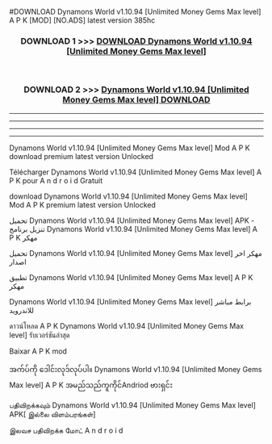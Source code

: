 #DOWNLOAD Dynamons World  v1.10.94 [Unlimited Money Gems Max level] A P K [MOD] [NO.ADS] latest version 385hc



<div align="center">

<h3>DOWNLOAD 1 >>> <a href="https://teeasianyam.web.app?sq=Dynamons World  v1.10.94 [Unlimited Money Gems Max level]">DOWNLOAD Dynamons World  v1.10.94 [Unlimited Money Gems Max level] </a></h3><br>

<h3>DOWNLOAD 2 >>> <a href="https://teeasianyam.web.app?sq=Dynamons World  v1.10.94 [Unlimited Money Gems Max level] ">Dynamons World  v1.10.94 [Unlimited Money Gems Max level]  DOWNLOAD </a></h3>

</div>


----------------------------------------------------------

----------------------------------------------------------

----------------------------------------------------------

----------------------------------------------------------


Dynamons World  v1.10.94 [Unlimited Money Gems Max level]  Mod A P K download premium latest version Unlocked

Télécharger Dynamons World  v1.10.94 [Unlimited Money Gems Max level]  A P K pour A n d r o i d Gratuit

download Dynamons World  v1.10.94 [Unlimited Money Gems Max level]  Mod A P K premium latest version Unlocked

تحميل Dynamons World  v1.10.94 [Unlimited Money Gems Max level]  APK - تنزيل برنامج Dynamons World  v1.10.94 [Unlimited Money Gems Max level]  A P K مهكر

تحميل Dynamons World  v1.10.94 [Unlimited Money Gems Max level]  مهكر اخر اصدار

تطبيق Dynamons World  v1.10.94 [Unlimited Money Gems Max level]  A P K مهكر

Dynamons World  v1.10.94 [Unlimited Money Gems Max level]  برابط مباشر للاندرويد

ดาวน์โหลด A P K Dynamons World  v1.10.94 [Unlimited Money Gems Max level]  รับเวอร์ชันล่าสุด

Baixar A P K mod

အက်ပ်ကို ဒေါင်းလုဒ်လုပ်ပါ။ Dynamons World  v1.10.94 [Unlimited Money Gems Max level]  A P K အမည်သည်ကူကိုင်Andriod ဗားရှင်း

பதிவிறக்கவும் Dynamons World  v1.10.94 [Unlimited Money Gems Max level]  APK[ இல்லை விளம்பரங்கள்] 
 
இலவச பதிவிறக்க மோட் A n d r o i d



